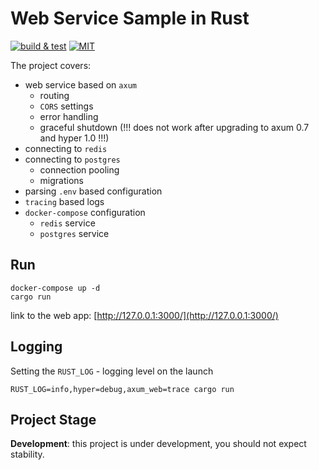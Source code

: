# Web Service Sample in Rust

[![build & test](https://github.com/sheroz/axum-web/actions/workflows/ci.yml/badge.svg)](https://github.com/sheroz/axum-web/actions/workflows/ci.yml)
[![MIT](https://img.shields.io/github/license/sheroz/axum-web)](https://github.com/sheroz/axum-web/tree/main/LICENSE)

The project covers:

- web service based on `axum`
  - routing
  - `CORS` settings
  - error handling
  - graceful shutdown (!!! does not work after upgrading to axum 0.7 and hyper 1.0 !!!)
- connecting to `redis`
- connecting to `postgres`
  - connection pooling
  - migrations
- parsing `.env` based configuration
- `tracing` based logs
- `docker-compose` configuration
  - `redis` service
  - `postgres` service

## Run

```text
docker-compose up -d
cargo run
```

link to the web app: [http://127.0.0.1:3000/](http://127.0.0.1:3000/)

## Logging

Setting the `RUST_LOG` - logging level on the launch

```text
RUST_LOG=info,hyper=debug,axum_web=trace cargo run
```

## Project Stage

**Development**: this project is under development, you should not expect stability.

